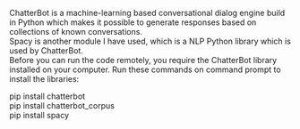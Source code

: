  ChatterBot is a machine-learning based conversational dialog engine build in Python which makes it possible to generate responses based on collections of known conversations.<br/>
Spacy is another module I have used, which is a NLP Python library which is used by ChatterBot.<br/>
Before you can run the code remotely, you require the ChatterBot library installed on your computer. Run these commands on command prompt to install the libraries:

 pip install chatterbot <br/>
 pip install chatterbot_corpus <br/>
 pip install spacy
  
